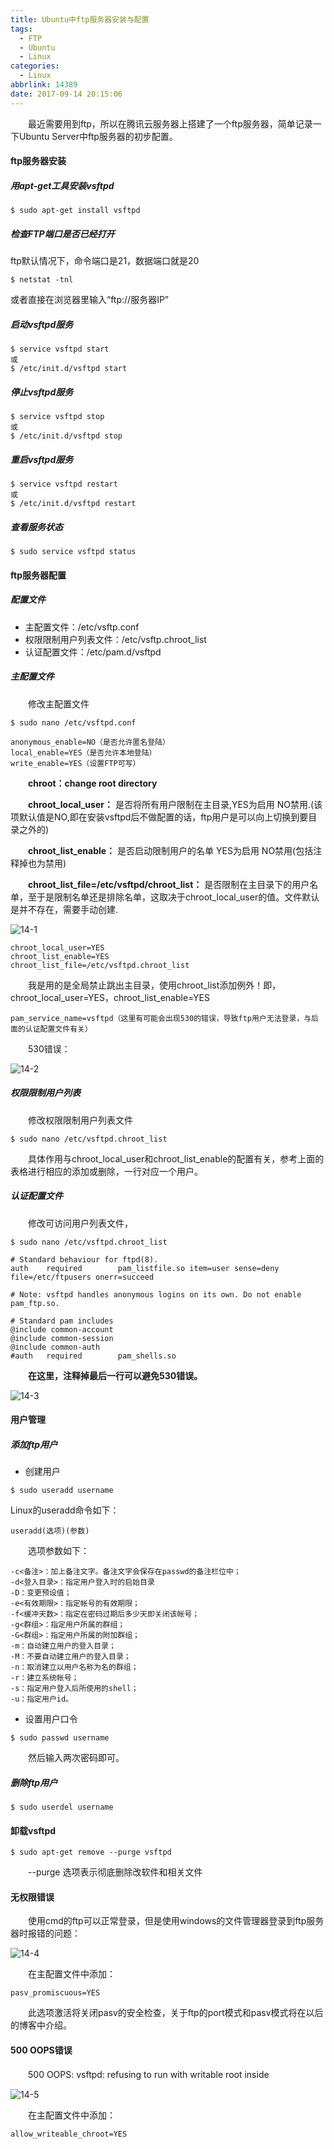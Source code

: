 ```yaml
---
title: Ubuntu中ftp服务器安装与配置
tags:
  - FTP
  - Ubuntu
  - Linux
categories:
  - Linux
abbrlink: 14389
date: 2017-09-14 20:15:06
---
```



　　最近需要用到ftp，所以在腾讯云服务器上搭建了一个ftp服务器，简单记录一下Ubuntu Server中ftp服务器的初步配置。

<!--more-->

#### ftp服务器安装

##### 用apt-get工具安装vsftpd

```
$ sudo apt-get install vsftpd
```

##### 检查FTP端口是否已经打开

ftp默认情况下，命令端口是21，数据端口就是20

```
$ netstat -tnl
```

或者直接在浏览器里输入“ftp://服务器IP”

##### 启动vsftpd服务

```
$ service vsftpd start
或
$ /etc/init.d/vsftpd start
```

##### 停止vsftpd服务

```
$ service vsftpd stop
或
$ /etc/init.d/vsftpd stop
```

##### 重启vsftpd服务

```
$ service vsftpd restart
或
$ /etc/init.d/vsftpd restart
```

##### 查看服务状态

```
$ sudo service vsftpd status
```

#### ftp服务器配置

##### 配置文件

-  主配置文件：/etc/vsftp.conf
-  权限限制用户列表文件：/etc/vsftp.chroot_list
-  认证配置文件：/etc/pam.d/vsftpd

##### 主配置文件

　　修改主配置文件

```
$ sudo nano /etc/vsftpd.conf
```

```
anonymous_enable=NO（是否允许匿名登陆）
local_enable=YES（是否允许本地登陆）
write_enable=YES（设置FTP可写）
```

　　**chroot：change root directory**

　　**chroot_local_user：** 是否将所有用户限制在主目录,YES为启用 NO禁用.(该项默认值是NO,即在安装vsftpd后不做配置的话，ftp用户是可以向上切换到要目录之外的)

　　**chroot_list_enable：** 是否启动限制用户的名单 YES为启用  NO禁用(包括注释掉也为禁用)

　　**chroot_list_file=/etc/vsftpd/chroot_list：** 是否限制在主目录下的用户名单，至于是限制名单还是排除名单，这取决于chroot_local_user的值。文件默认是并不存在，需要手动创建.

![14-1](http://ohe7ixo05.bkt.clouddn.com/2017/9/14-1.png)

```
chroot_local_user=YES
chroot_list_enable=YES
chroot_list_file=/etc/vsftpd.chroot_list
```

　　我是用的是全局禁止跳出主目录，使用chroot_list添加例外！即，chroot_local_user=YES，chroot_list_enable=YES

```
pam_service_name=vsftpd（这里有可能会出现530的错误，导致ftp用户无法登录，与后面的认证配置文件有关）
```

　　530错误：

![14-2](http://ohe7ixo05.bkt.clouddn.com/2017/9/14-2.png)

##### 权限限制用户列表

　　修改权限限制用户列表文件

```
$ sudo nano /etc/vsftpd.chroot_list
```

　　具体作用与chroot_local_user和chroot_list_enable的配置有关，参考上面的表格进行相应的添加或删除，一行对应一个用户。

##### 认证配置文件

　　修改可访问用户列表文件，

```
$ sudo nano /etc/vsftpd.chroot_list
```

```
# Standard behaviour for ftpd(8).
auth    required        pam_listfile.so item=user sense=deny file=/etc/ftpusers onerr=succeed

# Note: vsftpd handles anonymous logins on its own. Do not enable pam_ftp.so.

# Standard pam includes
@include common-account
@include common-session
@include common-auth
#auth   required        pam_shells.so
```

　　**在这里，注释掉最后一行可以避免530错误。**

![14-3](http://ohe7ixo05.bkt.clouddn.com/2017/9/14-3.png)

#### 用户管理

##### 添加ftp用户

- 创建用户

```
$ sudo useradd username
```

Linux的useradd命令如下：

```
useradd(选项)(参数)
```

　　选项参数如下：

```
-c<备注>：加上备注文字。备注文字会保存在passwd的备注栏位中；
-d<登入目录>：指定用户登入时的启始目录
-D：变更预设值；
-e<有效期限>：指定帐号的有效期限；
-f<缓冲天数>：指定在密码过期后多少天即关闭该帐号；
-g<群组>：指定用户所属的群组；
-G<群组>：指定用户所属的附加群组；
-m：自动建立用户的登入目录；
-M：不要自动建立用户的登入目录；
-n：取消建立以用户名称为名的群组；
-r：建立系统帐号；
-s：指定用户登入后所使用的shell；
-u：指定用户id。
```

- 设置用户口令

```
$ sudo passwd username
```

　　然后输入两次密码即可。

##### 删除ftp用户

```
$ sudo userdel username
```

#### 卸载vsftpd

```
$ sudo apt-get remove --purge vsftpd
```

　　--purge 选项表示彻底删除改软件和相关文件

#### 无权限错误

　　使用cmd的ftp可以正常登录，但是使用windows的文件管理器登录到ftp服务器时报错的问题：

![14-4](http://ohe7ixo05.bkt.clouddn.com/2017/9/14-4.png)

　　在主配置文件中添加：

```
pasv_promiscuous=YES
```

　　此选项激活将关闭pasv的安全检查，关于ftp的port模式和pasv模式将在以后的博客中介绍。

#### 500 OOPS错误

　　500 OOPS: vsftpd: refusing to run with writable root inside

![14-5](http://ohe7ixo05.bkt.clouddn.com/2017/9/14-5.png)

　　在主配置文件中添加：

```
allow_writeable_chroot=YES
```
